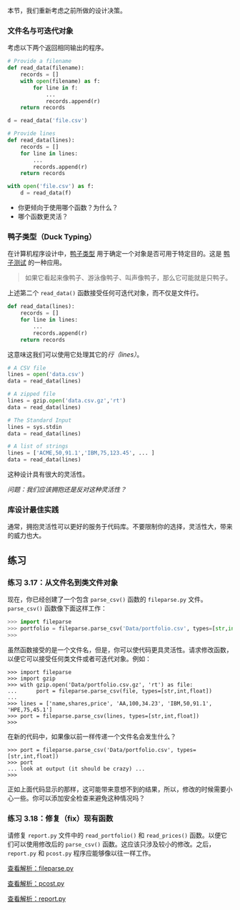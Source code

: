 本节，我们重新考虑之前所做的设计决策。

### 文件名与可迭代对象

考虑以下两个返回相同输出的程序。

```python
# Provide a filename
def read_data(filename):
    records = []
    with open(filename) as f:
        for line in f:
            ...
            records.append(r)
    return records

d = read_data('file.csv')
```

```python
# Provide lines
def read_data(lines):
    records = []
    for line in lines:
        ...
        records.append(r)
    return records

with open('file.csv') as f:
    d = read_data(f)
```

* 你更倾向于使用哪个函数？为什么？
* 哪个函数更灵活？

### 鸭子类型（Duck Typing）

在计算机程序设计中，[鸭子类型](https://en.wikipedia.org/wiki/Duck_typing) 用于确定一个对象是否可用于特定目的。这是 [鸭子测试](https://en.wikipedia.org/wiki/Duck_test) 的一种应用。

> 如果它看起来像鸭子、游泳像鸭子、叫声像鸭子，那么它可能就是只鸭子。

上述第二个 `read_data()`  函数接受任何可迭代对象，而不仅是文件行。

```python
def read_data(lines):
    records = []
    for line in lines:
        ...
        records.append(r)
    return records
```

这意味这我们可以使用它处理其它的*行（lines）*。

```python
# A CSV file
lines = open('data.csv')
data = read_data(lines)

# A zipped file
lines = gzip.open('data.csv.gz','rt')
data = read_data(lines)

# The Standard Input
lines = sys.stdin
data = read_data(lines)

# A list of strings
lines = ['ACME,50,91.1','IBM,75,123.45', ... ]
data = read_data(lines)
```

这种设计具有很大的灵活性。

*问题：我们应该拥抱还是反对这种灵活性？*

### 库设计最佳实践

通常，拥抱灵活性可以更好的服务于代码库。不要限制你的选择，灵活性大，带来的威力也大。

## 练习

### 练习 3.17：从文件名到类文件对象

现在，你已经创建了一个包含 `parse_csv()` 函数的 `fileparse.py` 文件。`parse_csv()` 函数像下面这样工作：

```python
>>> import fileparse
>>> portfolio = fileparse.parse_csv('Data/portfolio.csv', types=[str,int,float])
>>>
```

虽然函数接受的是一个文件名，但是，你可以使代码更具灵活性。请求修改函数，以便它可以接受任何类文件或者可迭代对象。例如：

```
>>> import fileparse
>>> import gzip
>>> with gzip.open('Data/portfolio.csv.gz', 'rt') as file:
...      port = fileparse.parse_csv(file, types=[str,int,float])
...
>>> lines = ['name,shares,price', 'AA,100,34.23', 'IBM,50,91.1', 'HPE,75,45.1']
>>> port = fileparse.parse_csv(lines, types=[str,int,float])
>>>
```

在新的代码中，如果像以前一样传递一个文件名会发生什么？

```
>>> port = fileparse.parse_csv('Data/portfolio.csv', types=[str,int,float])
>>> port
... look at output (it should be crazy) ...
>>>
```

正如上面代码显示的那样，这可能带来意想不到的结果，所以，修改的时候需要小心一些。你可以添加安全检查来避免这种情况吗？

### 练习 3.18：修复（fix）现有函数

请修复 `report.py` 文件中的  `read_portfolio()` 和 `read_prices()` 函数。以便它们可以使用修改后的 `parse_csv()` 函数。这应该只涉及较小的修改。之后，`report.py` 和 `pcost.py` 程序应能够像以往一样工作。


[查看解析：fileparse.py](../../Solutions/3_18/fileparse.py)

[查看解析：pcost.py](../../Solutions/3_18/pcost.py)

[查看解析：report.py](../../Solutions/3_18/report.py)